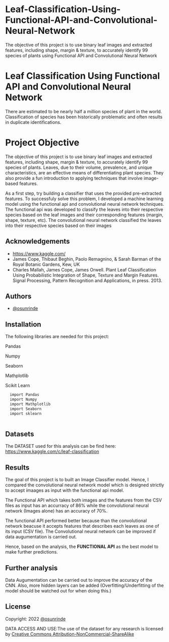 # Leaf-Classification-Using-Functional-API-and-Convolutional-Neural-Network
The objective of this project is to use binary leaf images and extracted features, including shape, margin &amp; texture, to accurately identify 99 species of plants using Functional API and Convolutional Neural Network

# Leaf Classification Using Functional API and Convolutional Neural Network

There are estimated to be nearly half a million species of plant in the world. Classification of species has been historically problematic and often results in duplicate identifications.
# Project Objective
The objective of this project is to use binary leaf images and extracted features, including shape, margin & texture, to accurately identify 99 species of plants. Leaves, due to their volume, prevalence, and unique characteristics, are an effective means of differentiating plant species. They also provide a fun introduction to applying techniques that involve image-based features.

As a first step, try building a classifier that uses the provided pre-extracted features. To successfuly solve this problem, I developed a machine learning model using the functional api and convolutional neural network techniques. The functional api was developed to classify the leaves into their respective species based on the leaf images and their corresponding features (margin, shape, texture, etc). The convolutional neural network classified the leaves into their respective species based on their images
## Acknowledgements

 - https://www.kaggle.com/
-  James Cope, Thibaut Beghin, Paolo Remagnino, & Sarah Barman of the Royal Botanic Gardens, Kew, UK
- Charles Mallah, James Cope, James Orwell. Plant Leaf Classification Using Probabilistic Integration of Shape, Texture and Margin Features. Signal Processing, Pattern Recognition and Applications, in press. 2013.

## Authors

- [@osunrinde](https://github.com/osunrinde)






## Installation

The following libraries are needed for this project:

Pandas

Numpy

Seaborn

Mathplotlib

Scikit Learn

```bash
  import Pandas
  import Numpy
  import Mathplotlib
  import Seaborn
  import sklearn
  
```
    
## Datasets
The DATASET used for this analysis can be find here: https://www.kaggle.com/c/leaf-classification

## Results
The goal of this project is to built an Image Classifier model. Hence, I compared the convolutional neural network model which is designed strictly to accept imaages as input with the functional api model. 

The Functional API which takes both images and the features from the CSV files as input has an accurracy of 86% while the convolutional neural network (Images alone) has an accuracy of 70%.

The functional API performed better because than the convolutional network beacuse it accepts features that describes each leaves as one of its input (CSV file). The Convolutional neural network can be improved if data augumentation is carried out.

Hence, based on the analysis, the **FUNCTIONAL API** as the best model to make further predictions.

## Further analysis
Data Augumentation can be carried out to improve the accuracy of the CNN. Also, more hidden layers can be added (Overfitting/Underfitting of the model should be watched out for when doing this.)
## License
Copyright: 2022 [@osunrinde](https://github.com/osunrinde)



DATA ACCESS AND USE:The use of the dataset for any research is licensed by [Creative Commons Attribution-NonCommercial-ShareAlike](https://creativecommons.org/licenses/by/4.0/)
